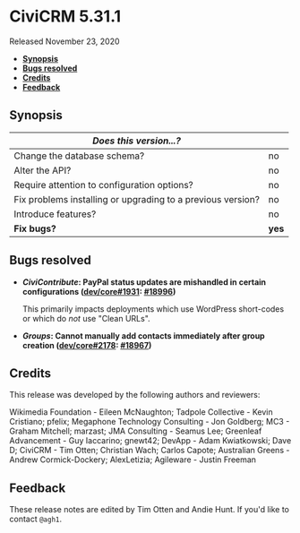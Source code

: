 # CiviCRM 5.31.1

Released November 23, 2020

- **[Synopsis](#synopsis)**
- **[Bugs resolved](#bugs)**
- **[Credits](#credits)**
- **[Feedback](#feedback)**

## <a name="synopsis"></a>Synopsis

| *Does this version...?*                                         |          |
| --------------------------------------------------------------- | -------- |
| Change the database schema?                                     | no       |
| Alter the API?                                                  | no       |
| Require attention to configuration options?                     | no       |
| Fix problems installing or upgrading to a previous version?     | no       |
| Introduce features?                                             | no       |
| **Fix bugs?**                                                   | **yes**  |

## <a name="bugs"></a>Bugs resolved

* **_CiviContribute_: PayPal status updates are mishandled in certain configurations ([dev/core#1931](https://lab.civicrm.org/dev/core/-/issues/1931): [#18996](https://github.com/civicrm/civicrm-core/pull/18996))**

  This primarily impacts deployments which use WordPress short-codes or which do *not* use "Clean URLs". 

* **_Groups_: Cannot manually add contacts immediately after group creation ([dev/core#2178](https://lab.civicrm.org/dev/core/-/issues/2178): [#18967](https://github.com/civicrm/civicrm-core/pull/18967))**

## <a name="credits"></a>Credits

This release was developed by the following authors and reviewers:

Wikimedia Foundation - Eileen McNaughton; Tadpole Collective - Kevin Cristiano;
pfelix; Megaphone Technology Consulting - Jon Goldberg; MC3 - Graham Mitchell;
marzast; JMA Consulting - Seamus Lee; Greenleaf Advancement - Guy Iaccarino;
gnewt42; DevApp - Adam Kwiatkowski; Dave D; CiviCRM - Tim Otten; Christian
Wach; Carlos Capote; Australian Greens - Andrew Cormick-Dockery; AlexLetizia;
Agileware - Justin Freeman

## <a name="feedback"></a>Feedback

These release notes are edited by Tim Otten and Andie Hunt.  If you'd like to
contact `@agh1`.
